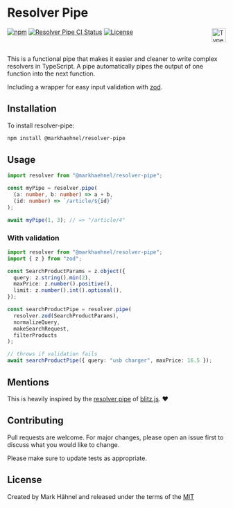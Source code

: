 # Resolver Pipe

<img src="https://upload.wikimedia.org/wikipedia/commons/4/4c/Typescript_logo_2020.svg" alt="TypeScript logo" align="right" height="32" width="32"/>

<a href="https://www.npmjs.com/package/@markhaehnel/resolver-pipe" rel="nofollow"><img alt="npm" src="https://img.shields.io/npm/v/@markhaehnel/resolver-pipe"></a>
<a href="https://github.com/markhaehnel/resolver-pipe/actions"><img src="https://github.com/markhaehnel/resolver-pipe/actions/workflows/ci.yml/badge.svg?event=push&branch=main" alt="Resolver Pipe CI Status" /></a>
<a href="https://opensource.org/licenses/MIT" rel="nofollow"><img src="https://img.shields.io/github/license/markhaehnel/resolver-pipe" alt="License"></a>

<br />

This is a functional pipe that makes it easier and cleaner to write complex resolvers in TypeScript. A pipe automatically pipes the output of one function into the next function.

Including a wrapper for easy input validation with [zod](https://github.com/colinhacks/zod).

## Installation

To install resolver-pipe:

```bash
npm install @markhaehnel/resolver-pipe
```

## Usage

```ts
import resolver from "@markhaehnel/resolver-pipe";

const myPipe = resolver.pipe(
  (a: number, b: number) => a + b,
  (id: number) => `/article/${id}`
);

await myPipe(1, 3); // => "/article/4"
```

### With validation

```ts
import resolver from "@markhaehnel/resolver-pipe";
import { z } from "zod";

const SearchProductParams = z.object({
  query: z.string().min(2),
  maxPrice: z.number().positive(),
  limit: z.number().int().optional(),
});

const searchProductPipe = resolver.pipe(
  resolver.zod(SearchProductParams),
  normalizeQuery,
  makeSearchRequest,
  filterProducts
);

// throws if validation fails
await searchProductPipe({ query: "usb charger", maxPrice: 16.5 });
```

## Mentions

This is heavily inspired by the [resolver pipe](https://blitzjs.com/docs/resolver-server-utilities#resolver-pipe) of [blitz.js](https://blitzjs.com/). ❤️

## Contributing

Pull requests are welcome. For major changes, please open an issue first to discuss what you would like to change.

Please make sure to update tests as appropriate.

## License

Created by Mark Hähnel and released under the terms of the [MIT](https://choosealicense.com/licenses/mit/)
